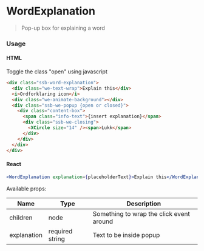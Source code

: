 WordExplanation
========

> Pop-up box for explaining a word

### Usage

#### HTML
Toggle the class "open" using javascript
```html
<div class="ssb-word-explanation">
  <div class="we-text-wrap">Explain this</div>
  <i>Ordforklaring icon</i>
  <div class="we-animate-background"></div>
  <div class="ssb-we-popup {open or closed}">
    <div class="content-box">
      <span class="info-text">{insert explanation}</span>
      <div class="ssb-we-closing">
        <XCircle size="14" /><span>Lukk</span>
      </div>
    </div>
  </div>
</div>
```

#### React

```jsx harmony
<WordExplanation explanation={placeholderText}>Explain this</WordExplanation>
```

Available props:

| Name       | Type           | Description  |
| ---------- | ------------- | ----- |
| children | node | Something to wrap the click event around |
| explanation | required string | Text to be inside popup |
